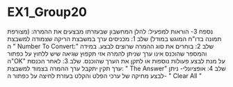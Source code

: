 # EX1_Group20
נספח 3- הוראות למפעיל: להלן המחשבון שבעזרתו מבצעים את ההמרה: (מצורפת תמונה בדו"ח המוגש במודל) שלב 1: מכניסים ערך במשבצת הריקה שצמודה למשבצת ה " Number To Convert:" שלב 2: בוחרים את סוג ההמרה שרוצים לבצע. במידה והמספר שהוכנס אינו ערך שניתן להמרה אזי תקפוץ שגיאה שיש ללחוץ על כפתור ה"OK" על מנת לבצע פעולות נוספות או לתקן את הערך שהוכנס. שלב 3: לאחר הכנסת ערך תקין יתקבל ערך ההמרה בצמוד למשבצת: " The Answer" שלב 4: אופציונלי- ניתן לבצע מחיקה של ערכי הפלט והקלט בעזרת לחיצה על כפתור ה- " Clear All "